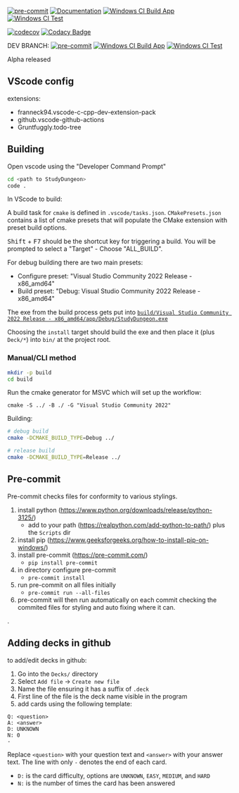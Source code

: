 [![pre-commit](https://github.com/douai724/StudyDungeon/actions/workflows/pre-commit.yml/badge.svg)](https://github.com/douai724/StudyDungeon/actions/workflows/pre-commit.yml)
[![Documentation](https://github.com/douai724/StudyDungeon/actions/workflows/documentation.yml/badge.svg)](https://github.com/douai724/StudyDungeon/actions/workflows/documentation.yml)
[![Windows CI Build App](https://github.com/douai724/StudyDungeon/actions/workflows/windows-build.yml/badge.svg)](https://github.com/douai724/StudyDungeon/actions/workflows/windows-build.yml)
[![Windows CI Test](https://github.com/douai724/StudyDungeon/actions/workflows/windows-test.yml/badge.svg)](https://github.com/douai724/StudyDungeon/actions/workflows/windows-test.yml)

[![codecov](https://codecov.io/gh/douai724/StudyDungeon/graph/badge.svg?token=J8X7NTCMTC)](https://codecov.io/gh/douai724/StudyDungeon)
[![Codacy Badge](https://app.codacy.com/project/badge/Grade/2908ef35da3345f295e479b0a0af2026)](https://app.codacy.com/gh/douai724/StudyDungeon/dashboard?utm_source=gh&utm_medium=referral&utm_content=&utm_campaign=Badge_grade)

DEV BRANCH: [![pre-commit](https://github.com/douai724/StudyDungeon/actions/workflows/pre-commit.yml/badge.svg?branch=dev)](https://github.com/douai724/StudyDungeon/actions/workflows/pre-commit.yml) [![Windows CI Build App](https://github.com/douai724/StudyDungeon/actions/workflows/windows-build.yml/badge.svg?branch=dev)](https://github.com/douai724/StudyDungeon/actions/workflows/windows-build.yml)
[![Windows CI Test](https://github.com/douai724/StudyDungeon/actions/workflows/windows-test.yml/badge.svg?branch=dev)](https://github.com/douai724/StudyDungeon/actions/workflows/windows-test.yml)

Alpha released

## VScode config

extensions:

- franneck94.vscode-c-cpp-dev-extension-pack
- github.vscode-github-actions
- Gruntfuggly.todo-tree

## Building

Open vscode using the "Developer Command Prompt"

```bash
cd <path to StudyDungeon>
code .
```

In VScode to build:

A build task for `cmake` is defined in `.vscode/tasks.json`. `CMakePresets.json` contains a list of cmake presets that will populate the CMake extension with preset build options.

<kbd>Shift</kbd> + <kbd>F7</kbd> should be the shortcut key for triggering a build. You will be prompted to select a "Target" - Choose "ALL_BUILD".

For debug building there are two main presets:

- Configure preset: "Visual Studio Community 2022 Release - x86_amd64"
- Build preset: "Debug: Visual Studio Community 2022 Release - x86_amd64"

The exe from the build process gets put into [`build/Visual Studio Community 2022 Release - x86_amd64/app/Debug/StudyDungeon.exe`](<build/Visual Studio Community 2022 Release - x86_amd64/app/Debug/StudyDungeon.exe>)

Choosing the `install` target should build the exe and then place it (plus `Deck/*`) into `bin/` at the project root.

### Manual/CLI method

```bash
mkdir -p build
cd build
```

Run the cmake generator for MSVC which will set up the workflow:

```
cmake -S ../ -B ./ -G "Visual Studio Community 2022"
```

Building:

```bash
# debug build
cmake -DCMAKE_BUILD_TYPE=Debug ../

# release build
cmake -DCMAKE_BUILD_TYPE=Release ../
```

## Pre-commit

Pre-commit checks files for conformity to various stylings.

1. install python (https://www.python.org/downloads/release/python-3125/)
    - add to your path (https://realpython.com/add-python-to-path/) plus the `Scripts` dir
2. install pip (https://www.geeksforgeeks.org/how-to-install-pip-on-windows/)
3. install pre-commit (https://pre-commit.com/)
    - `pip install pre-commit`
4. in directory configure pre-commit
    - `pre-commit install`
5. run pre-commit on all files initially
    - `pre-commit run --all-files`
6. pre-commit will then run automatically on each commit checking the commited files for styling and auto fixing where it can.

.

## Adding decks in github

to add/edit decks in github:

1. Go into the `Decks/` directory
2. Select `Add file` -> `Create new file`
3. Name the file ensuring it has a suffix of `.deck`
4. First line of the file is the deck name visible in the program
5. add cards using the following template:
```
Q: <question>
A: <answer>
D: UNKNOWN
N: 0
-
```

Replace `<question>` with your question text and `<answer>` with your answer text. The line with only `-` denotes the end of each card.

- `D:` is the card difficulty, options are `UNKNOWN`, `EASY`, `MEDIUM`, and `HARD`
- `N:` is the number of times the card has been answered
